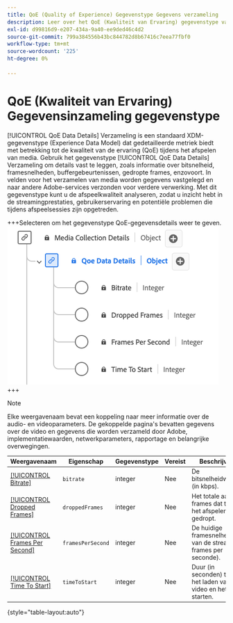 ```yaml
---
title: QoE (Quality of Experience) Gegevenstype Gegevens verzameling
description: Leer over het QoE (Kwaliteit van Ervaring) gegevenstype van de Gegevens van de Inzameling van Gegevens van het Model van de Ervaring van de Gegevens (XDM) gegevenstype.
exl-id: d99816d9-e207-434a-9a40-ee9ded46c4d2
source-git-commit: 799a384556b43bc844782d8b67416c7eea77fbf0
workflow-type: tm+mt
source-wordcount: '225'
ht-degree: 0%

---
```


# QoE (Kwaliteit van Ervaring) Gegevensinzameling gegevenstype

[!UICONTROL QoE Data Details] Verzameling is een standaard XDM-gegevenstype (Experience Data Model) dat gedetailleerde metriek biedt met betrekking tot de kwaliteit van de ervaring (QoE) tijdens het afspelen van media. Gebruik het gegevenstype [!UICONTROL QoE Data Details] Verzameling om details vast te leggen, zoals informatie over bitsnelheid, framesnelheden, buffergebeurtenissen, gedropte frames, enzovoort. In velden voor het verzamelen van media worden gegevens vastgelegd en naar andere Adobe-services verzonden voor verdere verwerking. Met dit gegevenstype kunt u de afspeelkwaliteit analyseren, zodat u inzicht hebt in de streamingprestaties, gebruikerservaring en potentiële problemen die tijdens afspeelsessies zijn opgetreden.

+++Selecteren om het gegevenstype QoE-gegevensdetails weer te geven.
![ een diagram van het QoE (Kwaliteit van Ervaring) gegevenstype van de Gegevens van de Inzameling.](../images/data-types/qoe-data-details-collection.png)
+++

>[!NOTE]
>
>Elke weergavenaam bevat een koppeling naar meer informatie over de audio- en videoparameters. De gekoppelde pagina&#39;s bevatten gegevens over de video en gegevens die worden verzameld door Adobe, implementatiewaarden, netwerkparameters, rapportage en belangrijke overwegingen.

| Weergavenaam | Eigenschap | Gegevenstype | Vereist | Beschrijving |
|-------------------------------------------------------------------------------------------------------------------------------------------------------------------|--------------------------|-----------|-----------|---------------------------------------------------------------------------------------|
| [[!UICONTROL Bitrate]](https://experienceleague.adobe.com/docs/media-analytics/using/implementation/variables/quality-parameters.html?lang=nl-NL#average-bitrate) | `bitrate` | integer | Nee | De bitsnelheidwaarde (in kbps). |
| [[!UICONTROL Dropped Frames]](https://experienceleague.adobe.com/docs/media-analytics/using/implementation/variables/quality-parameters.html?lang=nl-NL#dropped-frames) | `droppedFrames` | integer | Nee | Het totale aantal frames dat tijdens het afspelen is gedropt. |
| [[!UICONTROL Frames Per Second]](https://experienceleague.adobe.com/docs/media-analytics/using/implementation/variables/quality-parameters.html?lang=nl-NL#frames-per-second) | `framesPerSecond` | integer | Nee | De huidige framesnelheid van de stream (in frames per seconde). |
| [[!UICONTROL Time To Start]](https://experienceleague.adobe.com/docs/media-analytics/using/implementation/variables/quality-parameters.html?lang=nl-NL#time-to-start-1) | `timeToStart` | integer | Nee | Duur (in seconden) tussen het laden van de video en het starten. |

{style="table-layout:auto"}

